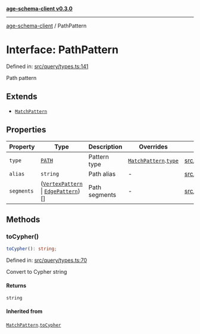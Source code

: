 [**age-schema-client v0.3.0**](../index.md)

***

[age-schema-client](../index.md) / PathPattern

# Interface: PathPattern

Defined in: [src/query/types.ts:141](https://github.com/standardbeagle/ageSchemaClient/blob/main/src/query/types.ts#L141)

Path pattern

## Extends

- [`MatchPattern`](MatchPattern.md)

## Properties

| Property | Type | Description | Overrides | Defined in |
| ------ | ------ | ------ | ------ | ------ |
| <a id="type"></a> `type` | [`PATH`](../enumerations/MatchPatternType.md#path) | Pattern type | [`MatchPattern`](MatchPattern.md).[`type`](MatchPattern.md#type) | [src/query/types.ts:145](https://github.com/standardbeagle/ageSchemaClient/blob/main/src/query/types.ts#L145) |
| <a id="alias"></a> `alias` | `string` | Path alias | - | [src/query/types.ts:150](https://github.com/standardbeagle/ageSchemaClient/blob/main/src/query/types.ts#L150) |
| <a id="segments"></a> `segments` | ([`VertexPattern`](VertexPattern.md) \| [`EdgePattern`](EdgePattern.md))[] | Path segments | - | [src/query/types.ts:155](https://github.com/standardbeagle/ageSchemaClient/blob/main/src/query/types.ts#L155) |

## Methods

### toCypher()

```ts
toCypher(): string;
```

Defined in: [src/query/types.ts:70](https://github.com/standardbeagle/ageSchemaClient/blob/main/src/query/types.ts#L70)

Convert to Cypher string

#### Returns

`string`

#### Inherited from

[`MatchPattern`](MatchPattern.md).[`toCypher`](MatchPattern.md#tocypher)

